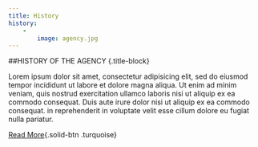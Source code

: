 ```yaml
---
title: History
history:
    -
        image: agency.jpg
---
```

##HISTORY OF THE AGENCY {.title-block} 

Lorem ipsum dolor sit amet, consectetur adipisicing elit, sed do eiusmod tempor incididunt ut labore et dolore magna aliqua. Ut enim ad minim veniam, quis nostrud exercitation ullamco laboris nisi ut aliquip ex ea commodo consequat. Duis aute irure dolor nisi ut aliquip ex ea commodo consequat. in reprehenderit in voluptate velit esse cillum dolore eu fugiat nulla pariatur.

[Read More](# "Read More"){.solid-btn .turquoise}
